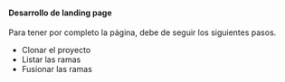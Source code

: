 #### Desarrollo de landing page

Para tener por completo la página, debe de seguir los siguientes pasos.

- Clonar el proyecto
- Listar las ramas
- Fusionar las ramas

